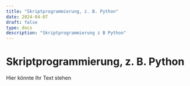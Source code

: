 ```yaml
---
title: "Skriptprogrammierung, z. B. Python"
date: 2024-04-07
draft: false
type: docs
description: "Skriptprogrammierung z B Python"
---
```


# Skriptprogrammierung, z. B. Python

Hier könnte Ihr Text stehen